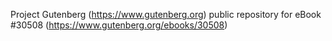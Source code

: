 Project Gutenberg (https://www.gutenberg.org) public repository for eBook #30508 (https://www.gutenberg.org/ebooks/30508)
